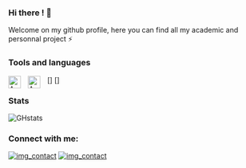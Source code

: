 ### Hi there ! 👋

Welcome on my github profile, here you can find all my academic and personnal project ⚡ 

### Tools and languages 

[<img align="left" alt="AWS" width="25px" src="https://cdn.jsdelivr.net/gh/devicons/devicon/icons/apple/apple-original.svg" style="padding-right:11px;"/>]
[<img align="left" alt="AWS" width="25px" src="https://cdn.jsdelivr.net/gh/devicons/devicon/icons/anaconda/anaconda-original.svg" style="padding-right:11px;"/>]

### Stats
![GHstats](https://github-readme-stats.vercel.app/api?username=Max-Rve&show_icons=true)


### Connect with me:
[![img_contact](.\img\globe-light.svg)](www.linkedin.com/in/riviere-maxime#gh-light-mode-only)
[![img_contact](.\img\globe-light.svg)](www.linkedin.com/in/riviere-maxime#gh-dark-mode-only)
